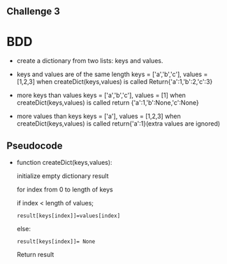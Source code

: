 ## Challenge 3
# BDD
- create a dictionary from two lists: keys and values.

- keys and values are of the same length
  keys = ['a','b','c'], values = [1,2,3]
   when createDict(keys,values) is called
   Return{'a':1,'b':2,'c':3}

- more keys than values
keys  = ['a','b','c'], values = [1]
 when createDict(keys,values) is called
 return {'a':1,'b':None,'c':None}

- more values than keys
keys = ['a'], values = [1,2,3]
 when createDict(keys,values) is called
 return{'a':1}(extra values are ignored)

 ## Pseudocode
 - function createDict(keys,values):

    initialize empty dictionary result

    for index from 0 to length of keys

     if index < length of values;

       result[keys[index]]=values[index]

    else:

       result[keys[index]]= None
       
   Return result
